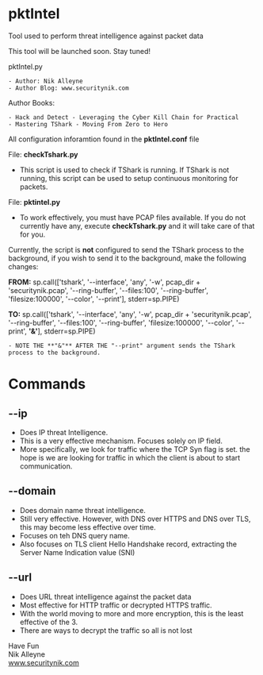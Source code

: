 # pktIntel
Tool used to perform threat intelligence against packet data


This tool will be launched soon. Stay tuned!



pktIntel.py

	- Author: Nik Alleyne
	- Author Blog: www.securitynik.com

Author Books: 

	- Hack and Detect - Leveraging the Cyber Kill Chain for Practical 
	- Mastering TShark - Moving From Zero to Hero



All configuration inforamtion found in the **pktIntel.conf** file

File: **checkTshark.py**

- This script is used to check if TShark is running. If TShark is not running, this script can be used to setup continuous monitoring for packets. 

File: **pktintel.py** 

- To work effectively, you must have PCAP files available. If you do not currently have any, execute **checkTshark.py** and it will take care of that for you.

Currently, the script is **not** configured to send the TShark process to the background, if you wish to send it to the background, make the following changes:

**FROM:**
	sp.call(['tshark', '--interface', 'any', '-w', pcap_dir + 'securitynik.pcap', '--ring-buffer', '--files:100', '--ring-buffer', 'filesize:100000', '--color', '--print'], stderr=sp.PIPE)


**TO:**
	sp.call(['tshark', '--interface', 'any', '-w', pcap_dir + 'securitynik.pcap', '--ring-buffer', '--files:100', '--ring-buffer', 'filesize:100000', '--color', '--print', **'&'**], stderr=sp.PIPE)

	- NOTE THE **"&"** AFTER THE "--print" argument sends the TShark process to the background.


# Commands
## --ip 
- Does IP threat Intelligence. 
- This is a very effective mechanism. Focuses solely on IP field. 
- More specifically, we look for traffic where the TCP Syn flag is set. the hope is we are looking for traffic in which the client is about to start communication.

## --domain
- Does domain name threat intelligence.
- Still very effective. However, with DNS over HTTPS and DNS over TLS, this may become less effective over time.
- Focuses on teh DNS query name.
- Also focuses on TLS client Hello Handshake record, extracting the Server Name Indication value (SNI)


## --url
- Does URL threat intelligence against the packet data
- Most effective for HTTP traffic or decrypted HTTPS traffic.
- With the world moving to more and more encryption, this is the least effective of the 3. 
- There are ways to decrypt the traffic so all is not lost 


Have Fun
<br>Nik Alleyne</br>
www.securitynik.com
